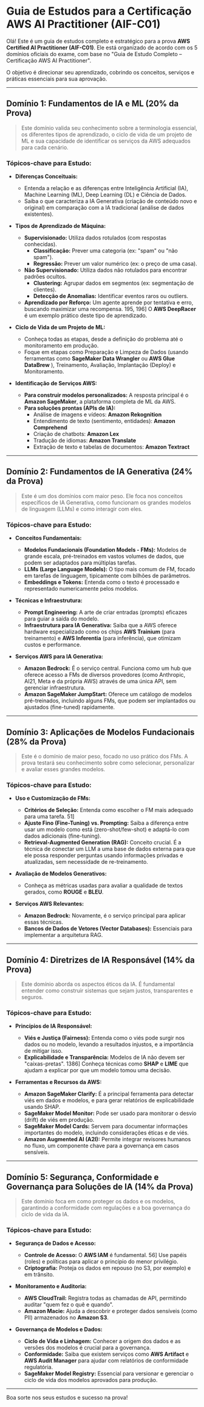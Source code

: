 # Guia de Estudos para a Certificação AWS AI Practitioner (AIF-C01)

Olá! Este é um guia de estudos completo e estratégico para a prova **AWS Certified AI Practitioner (AIF-C01)**. Ele está organizado de acordo com os 5 domínios oficiais do exame, com base no "Guia de Estudo Completo – Certificação AWS AI Practitioner".

O objetivo é direcionar seu aprendizado, cobrindo os conceitos, serviços e práticas essenciais para sua aprovação.

---

## Domínio 1: Fundamentos de IA e ML (20% da Prova) 
> Este domínio valida seu conhecimento sobre a terminologia essencial, os diferentes tipos de aprendizado, o ciclo de vida de um projeto de ML e sua capacidade de identificar os serviços da AWS adequados para cada cenário. 
### Tópicos-chave para Estudo:

* **Diferenças Conceituais:**
    * Entenda a relação e as diferenças entre Inteligência Artificial (IA), Machine Learning (ML), Deep Learning (DL) e Ciência de Dados. 
    * Saiba o que caracteriza a IA Generativa (criação de conteúdo novo e original) em comparação com a IA tradicional (análise de dados existentes).  

* **Tipos de Aprendizado de Máquina:**
    * **Supervisionado:** Utiliza dados rotulados (com respostas conhecidas).  
        * **Classificação:** Prever uma categoria (ex: "spam" ou "não spam").  
        * **Regressão:** Prever um valor numérico (ex: o preço de uma casa).  
    * **Não Supervisionado:** Utiliza dados não rotulados para encontrar padrões ocultos.  
        * **Clustering:** Agrupar dados em segmentos (ex: segmentação de clientes).  
        * **Detecção de Anomalias:** Identificar eventos raros ou outliers.  
    * **Aprendizado por Reforço:** Um agente aprende por tentativa e erro, buscando maximizar uma recompensa.  195, 196] O **AWS DeepRacer** é um exemplo prático deste tipo de aprendizado.  

* **Ciclo de Vida de um Projeto de ML:**
    * Conheça todas as etapas, desde a definição do problema até o monitoramento em produção.  
    * Foque em etapas como Preparação e Limpeza de Dados (usando ferramentas como **SageMaker Data Wrangler**   ou **AWS Glue DataBrew**  ), Treinamento, Avaliação, Implantação (Deploy) e Monitoramento.

* **Identificação de Serviços AWS:**
    * **Para construir modelos personalizados:** A resposta principal é o **Amazon SageMaker**, a plataforma completa de ML da AWS.
    * **Para soluções prontas (APIs de IA):**
        * Análise de imagens e vídeos: **Amazon Rekognition** 
        * Entendimento de texto (sentimento, entidades): **Amazon Comprehend**  
        * Criação de chatbots: **Amazon Lex**
        * Tradução de idiomas: **Amazon Translate**
        * Extração de texto e tabelas de documentos: **Amazon Textract** 

---

## Domínio 2: Fundamentos de IA Generativa (24% da Prova) 

> Este é um dos domínios com maior peso. Ele foca nos conceitos específicos de IA Generativa, como funcionam os grandes modelos de linguagem (LLMs) e como interagir com eles. 

### Tópicos-chave para Estudo:

* **Conceitos Fundamentais:**
    * **Modelos Fundacionais (Foundation Models - FMs):** Modelos de grande escala, pré-treinados em vastos volumes de dados, que podem ser adaptados para múltiplas tarefas.  
    * **LLMs (Large Language Models):** O tipo mais comum de FM, focado em tarefas de linguagem, tipicamente com bilhões de parâmetros.  
    * **Embeddings e Tokens:** Entenda como o texto é processado e representado numericamente pelos modelos. 

* **Técnicas e Infraestrutura:**
    * **Prompt Engineering:** A arte de criar entradas (prompts) eficazes para guiar a saída do modelo. 
    * **Infraestrutura para IA Generativa:** Saiba que a AWS oferece hardware especializado como os chips **AWS Trainium** (para treinamento) e **AWS Inferentia** (para inferência), que otimizam custos e performance.  

* **Serviços AWS para IA Generativa:**
    * **Amazon Bedrock:** É o serviço central. Funciona como um hub que oferece acesso a FMs de diversos provedores (como Anthropic, AI21, Meta e da própria AWS) através de uma única API, sem gerenciar infraestrutura.  
    * **Amazon SageMaker JumpStart:** Oferece um catálogo de modelos pré-treinados, incluindo alguns FMs, que podem ser implantados ou ajustados (fine-tuned) rapidamente.

---

## Domínio 3: Aplicações de Modelos Fundacionais (28% da Prova)  

> Este é o domínio de maior peso, focado no uso prático dos FMs. A prova testará seu conhecimento sobre como selecionar, personalizar e avaliar esses grandes modelos.  

### Tópicos-chave para Estudo:

* **Uso e Customização de FMs:**
    * **Critérios de Seleção:** Entenda como escolher o FM mais adequado para uma tarefa.  51]
    * **Ajuste Fino (Fine-Tuning) vs. Prompting:** Saiba a diferença entre usar um modelo como está (zero-shot/few-shot) e adaptá-lo com dados adicionais (fine-tuning).  
    * **Retrieval-Augmented Generation (RAG):** Conceito crucial. É a técnica de conectar um LLM a uma base de dados externa para que ele possa responder perguntas usando informações privadas e atualizadas, sem necessidade de re-treinamento.  

* **Avaliação de Modelos Generativos:**
    * Conheça as métricas usadas para avaliar a qualidade de textos gerados, como **ROUGE** e **BLEU**. 

* **Serviços AWS Relevantes:**
    * **Amazon Bedrock:** Novamente, é o serviço principal para aplicar essas técnicas.  
    * **Bancos de Dados de Vetores (Vector Databases):** Essenciais para implementar a arquitetura RAG. 

---

## Domínio 4: Diretrizes de IA Responsável (14% da Prova)  

> Este domínio aborda os aspectos éticos da IA. É fundamental entender como construir sistemas que sejam justos, transparentes e seguros. 

### Tópicos-chave para Estudo:

* **Princípios de IA Responsável:**
    * **Viés e Justiça (Fairness):** Entenda como o viés pode surgir nos dados ou no modelo, levando a resultados injustos, e a importância de mitigar isso. 
    * **Explicabilidade e Transparência:** Modelos de IA não devem ser "caixas-pretas".  1386] Conheça técnicas como **SHAP** e **LIME** que ajudam a explicar por que um modelo tomou uma decisão.

* **Ferramentas e Recursos da AWS:**
    * **Amazon SageMaker Clarify:** É a principal ferramenta para detectar viés em dados e modelos, e para gerar relatórios de explicabilidade usando SHAP.
    * **SageMaker Model Monitor:** Pode ser usado para monitorar o desvio (drift) de viés em produção.
    * **SageMaker Model Cards:** Servem para documentar informações importantes do modelo, incluindo considerações éticas e de viés.
    * **Amazon Augmented AI (A2I):** Permite integrar revisores humanos no fluxo, um componente chave para a governança em casos sensíveis. 

---

## Domínio 5: Segurança, Conformidade e Governança para Soluções de IA (14% da Prova) 

> Este domínio foca em como proteger os dados e os modelos, garantindo a conformidade com regulações e a boa governança do ciclo de vida da IA. 

### Tópicos-chave para Estudo:

* **Segurança de Dados e Acesso:**
    * **Controle de Acesso:** O **AWS IAM** é fundamental.  56] Use papéis (roles) e políticas para aplicar o princípio do menor privilégio. 
    * **Criptografia:** Proteja os dados em repouso (no S3, por exemplo) e em trânsito. 

* **Monitoramento e Auditoria:**
    * **AWS CloudTrail:** Registra todas as chamadas de API, permitindo auditar "quem fez o quê e quando".
    * **Amazon Macie:** Ajuda a descobrir e proteger dados sensíveis (como PII) armazenados no **Amazon S3**.

* **Governança de Modelos e Dados:**
    * **Ciclo de Vida e Linhagem:** Conhecer a origem dos dados e as versões dos modelos é crucial para a governança.
    * **Conformidade:** Saiba que existem serviços como **AWS Artifact** e **AWS Audit Manager** para ajudar com relatórios de conformidade regulatória.
    * **SageMaker Model Registry:** Essencial para versionar e gerenciar o ciclo de vida dos modelos aprovados para produção.

---

Boa sorte nos seus estudos e sucesso na prova!

